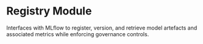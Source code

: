 # Registry Module

Interfaces with MLflow to register, version, and retrieve model artefacts and associated metrics while enforcing governance controls.
